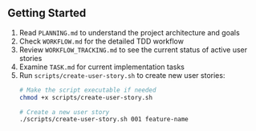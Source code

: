 ## Getting Started

1. Read `PLANNING.md` to understand the project architecture and goals
2. Check `WORKFLOW.md` for the detailed TDD workflow
3. Review `WORKFLOW_TRACKING.md` to see the current status of active user stories
4. Examine `TASK.md` for current implementation tasks  
5. Run `scripts/create-user-story.sh` to create new user stories:
   ```bash
   # Make the script executable if needed
   chmod +x scripts/create-user-story.sh
   
   # Create a new user story
   ./scripts/create-user-story.sh 001 feature-name
   ```
